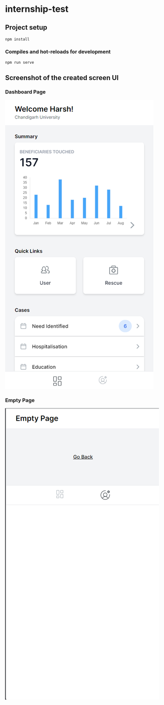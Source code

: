 # internship-test

## Project setup
```
npm install
```

### Compiles and hot-reloads for development
```
npm run serve
```

## Screenshot of the created screen UI

### Dashboard Page
![Screenshot](https://github.com/harshtandiya/intenship-task-frappe-harsh/blob/master/Screenshot%202023-03-30%20142626.png)

### Empty Page
![Screenshot](https://github.com/harshtandiya/intenship-task-frappe-harsh/blob/master/Screenshot%202023-03-30%20143245.png)
